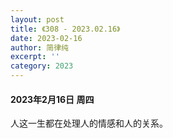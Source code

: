 ```yaml
---
layout: post
title: 《308 - 2023.02.16》
date: 2023-02-16
author: 简律纯
excerpt: ''
category: 2023
---
```


#### 2023年2月16日 周四

人这一生都在处理人的情感和人的关系。
